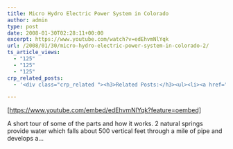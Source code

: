 ```yaml
---
title: Micro Hydro Electric Power System in Colorado
author: admin
type: post
date: 2008-01-30T02:28:11+00:00
excerpt: https://www.youtube.com/watch?v=edEhvmNlYqk
url: /2008/01/30/micro-hydro-electric-power-system-in-colorado-2/
ts_article_views:
  - "125"
  - "125"
  - "125"
crp_related_posts:
  - '<div class="crp_related "><h3>Related Posts:</h3><ul><li><a href="https://scdhub.org/2017/12/25/wastewater-treatment-and-biosolids-management/"    ><img src="https://scdhub.org/wp-content/uploads/2017/12/wastewater-treatment-and-biosoli-150x150.jpg" alt="Wastewater treatment and Biosolids management" title="Wastewater treatment and Biosolids management" width="150" height="150" class="crp_thumb crp_featured" /><span class="crp_title">Wastewater treatment and Biosolids management</span></a></li><li><a href="https://scdhub.org/2018/01/06/household-and-neighborhood-sanitation-infrastructures-excreta-wastewater-disposal-in-developing-countries/"    ><img src="https://scdhub.org/wp-content/plugins/contextual-related-posts/default.png" alt="Household and neighborhood Sanitation Infrastructures: Excreta, wastewater disposal in developing countries" title="Household and neighborhood Sanitation Infrastructures: Excreta, wastewater disposal in developing countries" width="150" height="150" class="crp_thumb crp_default" /><span class="crp_title">Household and neighborhood Sanitation&hellip;</span></a></li><li><a href="https://scdhub.org/2017/12/29/walking-in-sabinas-shoes-world-vision/"    ><img src="https://scdhub.org/wp-content/uploads/2017/12/walking-in-sabinas-shoes-world-v-150x150.jpg" alt="Walking in Sabinas Shoes &#8211; World Vision" title="Walking in Sabinas Shoes &#8211; World Vision" width="150" height="150" class="crp_thumb crp_featured" /><span class="crp_title">Walking in Sabinas Shoes &#8211; World Vision</span></a></li><li><a href="https://scdhub.org/2017/10/14/how-things-work-how-do-water-springs-work/"    ><img src="https://scdhub.org/wp-content/uploads/2017/10/how-things-work-how-do-water-springs-work-150x150.jpg" alt="Water Springs" title="Water Springs" width="150" height="150" class="crp_thumb crp_featured" /><span class="crp_title">Water Springs</span></a></li><li><a href="https://scdhub.org/2017/10/14/small-motorized-pumps/"    ><img src="https://scdhub.org/wp-content/uploads/2017/10/small-motorized-pumps-150x150.jpg" alt="Small motorized pumps" title="Small motorized pumps" width="150" height="150" class="crp_thumb crp_featured" /><span class="crp_title">Small motorized pumps</span></a></li><li><a href="https://scdhub.org/2017/10/14/our-100-off-grid-gravity-water-system/"    ><img src="https://scdhub.org/wp-content/uploads/2017/10/our-100-off-grid-gravity-water-system-150x150.jpg" alt="Our 100% Off Grid Gravity Water System" title="Our 100% Off Grid Gravity Water System" width="150" height="150" class="crp_thumb crp_featured" /><span class="crp_title">Our 100% Off Grid Gravity Water System</span></a></li></ul><div class="crp_clear"></div></div>'

---
```

[https://www.youtube.com/embed/edEhvmNlYqk?feature=oembed] 

A short tour of some of the parts and how it works. 2 natural springs provide water which falls about 500 vertical feet through a mile of pipe and develops a&#8230;